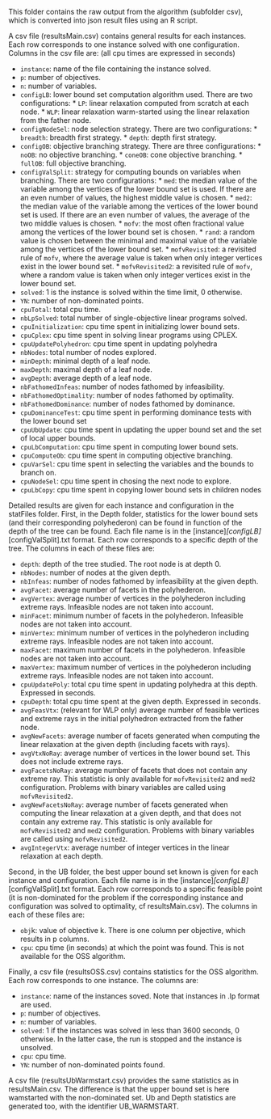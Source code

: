 This folder contains the raw output from the algorithm (subfolder csv), 
which is converted into json result files using an R script.

A csv file (resultsMain.csv) contains general results for each instances. Each row corresponds to one instance solved with one configuration. Columns in the csv file are: (all cpu times are expressed in seconds)

  - `instance`: name of the file containing the instance solved.
  - `p`: number of objectives.
  - `n`: number of variables.
  - `configLB`: lower bound set computation algorithm used. There are two configurations:
        * `LP`: linear relaxation computed from scratch at each node.
        * `WLP`: linear relaxation warm-started using the linear relaxation from the father node.
  - `configNodeSel`: node selection strategy. There are two configurations:
        * `breadth`: breadth first strategy.
        * `depth`: depth first strategy.
  - `configOB`: objective branching strategy. There are three configurations:
        * `noOB`: no objective branching.
        * `coneOB`: cone objective branching.
        * `fullOB`: full objective branching.
  - `configValSplit`: strategy for computing bounds on variables when branching. There are two configurations:
        * `med`: the median value of the variable among the vertices of the lower bound set is used. If there are an even number of values, the highest middle value is chosen.
        * `med2`: the median value of the variable among the vertices of the lower bound set is used. If there are an even number of values, the average of the two middle values is chosen.
        * `mofv`: the most often fractional value among the vertices of the lower bound set is chosen.
        * `rand`: a random value is chosen between the minimal and maximal value of the variable among the vertices of the lower bound set.
        * `mofvRevisited`: a revisited rule of `mofv`, where the average value is taken when only integer vertices exist in the lower bound set.
        * `mofvRevisited2`: a revisited rule of `mofv`, where a random value is taken when only integer vertices exist in the lower bound set.
  - `solved`: 1 is the instance is solved within the time limit, 0 otherwise.
  - `YN`: number of non-dominated points.
  - `cpuTotal`: total cpu time.
  - `nbLpSolved`: total number of single-objective linear programs solved.
  - `cpuInitialization`: cpu time spent in initializing lower bound sets.
  - `cpuCplex`: cpu time spent in solving linear programs using CPLEX.
  - `cpuUpdatePolyhedron`: cpu time spent in updating polyhedra
  - `nbNodes`: total number of nodes explored.
  - `minDepth`: minimal depth of a leaf node.
  - `maxDepth`: maximal depth of a leaf node.
  - `avgDepth`: average depth of a leaf node.
  - `nbFathomedInfeas`: number of nodes fathomed by infeasibility.
  - `nbFathomedOptimality`: number of nodes fathomed by optimality.
  - `nbFathomedDominance`: number of nodes fathomed by dominance.
  - `cpuDominanceTest`: cpu time spent in performing dominance tests with the lower bound set
  - `cpuUbUpdate`: cpu time spent in updating the upper bound set and the set of local upper bounds.
  - `cpuLbComputation`: cpu time spent in computing lower bound sets.
  - `cpuComputeOb`: cpu time spent in computing objective branching.
  - `cpuVarSel`: cpu time spent in selecting the variables and the bounds to branch on.
  - `cpuNodeSel`: cpu time spent in chosing the next node to explore.
  - `cpuLbCopy`: cpu time spent in copying lower bound sets in children nodes
  
  Detailed results are given for each instance and configuration in the statFiles folder. First, in the Depth folder, statistics for the lower bound sets (and their corresponding polyhederon) can be found in function of the depth of the tree can be found. Each file name is in the [instance]_[configLB]_[configValSplit].txt format. Each row corresponds to a specific depth of the tree. The columns in each of these files are:
  
  - `depth`: depth of the tree studied. The root node is at depth 0.
  - `nbNodes`: number of nodes at the given depth.
  - `nbInfeas`: number of nodes fathomed by infeasibility at the given depth.
  - `avgFacet`: average number of facets in the polyhederon.
  - `avgVertex`: average number of vertices in the polyhederon including extreme rays. Infeasible nodes are not taken into account.
  - `minFacet`: minimum number of facets in the polyhederon. Infeasible nodes are not taken into account.
  - `minVertex`: minimum number of vertices in the polyhederon including extreme rays. Infeasible nodes are not taken into account.
  - `maxFacet`: maximum number of facets in the polyhederon. Infeasible nodes are not taken into account.
  - `maxVertex`: maximum number of vertices in the polyhederon including extreme rays. Infeasible nodes are not taken into account.
  - `cpuUpdatePoly`: total cpu time spent in updating polyhedra at this depth. Expressed in seconds.
  - `cpuDepth`: total cpu time spent at the given depth. Expressed in seconds.
  - `avgFeasVtx`: (relevant for WLP only) average number of feasible vertices and extreme rays in the initial polyhedron extracted from the father node.
  - `avgNewFacets`: average number of facets generated when computing the linear relaxation at the given depth (including facets with rays).
  - `avgVtxNoRay`: average number of vertices in the lower bound set. This does not include extreme rays.
  - `avgFacetsNoRay`: average number of facets that does not contain any extreme ray. This statistic is only available for `mofvRevisited2` and `med2` configuration. Problems with binary variables are called using `mofvRevisited2`.
  - `avgNewFacetsNoRay`: average number of facets generated when computing the linear relaxation at a given depth, and that does not contain any extreme ray. This statistic is only available for `mofvRevisited2` and `med2` configuration. Problems with binary variables are called using `mofvRevisited2`.
  - `avgIntegerVtx`: average number of integer vertices in the linear relaxation at each depth.
  
  Second, in the UB folder, the best upper bound set known is given for each instance and configuration. Each file name is in the [instance]_[configLB]_[configValSplit].txt format. Each row corresponds to a specific feasible point (it is non-dominated for the problem if the corresponding instance and configuration was solved to optimality, cf resultsMain.csv). The columns in each of these files are:
  
  - `obj`k: value of objective k. There is one column per objective, which results in p columns.
  - `cpu`: cpu time (in seconds) at which the point was found. This is not available for the OSS algorithm.
  
  Finally, a csv file (resultsOSS.csv) contains statistics for the OSS algorithm. Each row corresponds to one instance. The columns are:
  
  - `instance`: name of the instances soved. Note that instances in .lp format are used.
  - `p`: number of objectives.
  - `n`: number of variables.
  - `solved`: 1 if the instances was solved in less than 3600 seconds, 0 otherwise. In the latter case, the run is stopped and the instance is unsolved.
  - `cpu`: cpu time.
  - `YN`: number of non-dominated points found.
  
  A csv file (resultsUbWarmstart.csv) provides the same statistics as in resultsMain.csv. The difference is that the upper bound set is here wamstarted with the non-dominated set. Ub and Depth statistics are generated too, with the identifier UB_WARMSTART.